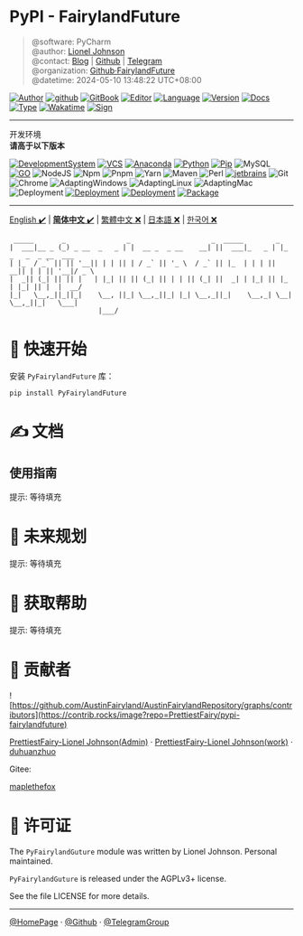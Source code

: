 # PyPI - FairylandFuture

> @software: PyCharm  
> @author: [Lionel Johnson](https://fairy.host)  
> @contact: [Blog](https://blog.fairy.host/) | [Github](https://github.com/PrettiestFairy) | [Telegram](https://t.me/FairylandFuture)  
> @organization: [Github·FairylandFuture](https://github.com/FairylandFuture)  
> @datetime: 2024-05-10 13:48:22 UTC+08:00

[![Author](https://img.shields.io/badge/Author-Lionel_Johnson-orange)](https://t.me/FairylandFuture) [![github](https://img.shields.io/badge/Github-PrettiestFairy-green)](https://github.com/PrettiestFairy) [![GitBook](https://img.shields.io/badge/Gitbook-Interesting_book-green)](https://interestingbooks.gitbook.io/) [![Editor](https://img.shields.io/badge/Editor-Jetbrains_PyCharm-yellow)](https://www.jetbrains.com/pycharm) [![Language](https://img.shields.io/badge/Language-Markdown-orange)](https://en.wikipedia.org/wiki/Markdown) [![Version](https://img.shields.io/badge/Version-Release-blue)]() [![Docs](https://img.shields.io/badge/Docs-Passing-brightgreen)]() [![Type](https://img.shields.io/badge/Type-Document-blue)]() [![Wakatime](https://wakatime.com/badge/user/fa851759-c657-4b1e-8bcb-3ec3a693a2cd.svg)](https://wakatime.com/@fa851759-c657-4b1e-8bcb-3ec3a693a2cd) [![Sign](https://img.shields.io/badge/%E7%AD%89%E6%88%91%E4%BB%A3%E7%A0%81%E7%BC%96%E6%88%90-%E5%A8%B6%E4%BD%A0%E4%B8%BA%E5%A6%BB%E5%8F%AF%E5%A5%BD-red)](https://fairy.host)

---

开发环境  
**请高于以下版本**

[![DevelopmentSystem](https://img.shields.io/badge/Development%20System-Win11%20Pro%20Workstations%2023H2%20Canary%20Channel-%230078D4?logo=windows11&logoColor=%230078D4)](https://www.microsoft.com/software-download/windows11) [![VCS](https://img.shields.io/badge/VCS-GitHub-%23181717?logo=github&logoColor=%23181717)](https://github.com/AustinFairyland) [![Anaconda](https://img.shields.io/badge/Anaconda-latest-%2344A833?logo=anaconda&logoColor=%2344A833)](https://www.anaconda.com/download#downloads) [![Python](https://img.shields.io/badge/Python-3.9.13-%233776AB?logo=python&logoColor=%233776AB)](https://www.python.org/downloads/release/python-3913/) [![Pip](https://img.shields.io/badge/PIP-23.2.1-%233775A9?logo=pypi&logoColor=%233775A9)](https://pypi.org/) ![MySQL](https://img.shields.io/badge/MySQL-8.0.33-%234479A1?logo=mysql&logoColor=%234479A1) [![GO](https://img.shields.io/badge/Go-1.20.6-%2300ADD8?logo=go&logoColor=%2300ADD8)](https://go.dev/dl/) ![NodeJS](https://img.shields.io/badge/Node-18.18.0-%23339933?logo=nodedotjs&logoColor=%23339933) ![Npm](https://img.shields.io/badge/Npm-10.1.0-%23CB3837?logo=npm&logoColor=%23CB3837) ![Pnpm](https://img.shields.io/badge/Pnpm-8.7.6-%23F69220?logo=pnpm&logoColor=%23F69220) ![Yarn](https://img.shields.io/badge/Yarn-1.22.19-%232C8EBB?logo=yarn&logoColor=%232C8EBB) ![Maven](https://img.shields.io/badge/Maven-3.9.1-%23C71A36?logo=apachemaven&logoColor=%23C71A36) ![Perl](https://img.shields.io/badge/Perl-8.3.0-%2339457E?logo=perl&logoColor=%2339457E) [![jetbrains](https://img.shields.io/badge/Jetbrains-2024-%2347f38a?logo=jetbrains&logoColor=%2347f38a)](https://www.jetbrains.com/) ![Git](https://img.shields.io/badge/Git-2.42.0-%23F05032?logo=git&logoColor=%23F05032) ![Chrome](https://img.shields.io/badge/Chrome-119_dev-%234285F4?logo=googlechrome&logoColor=%234285F4) ![AdaptingWindows](https://img.shields.io/badge/Adapting%20OS-Windows-%230078D4?logo=windows&logoColor=%230078D4) ![AdaptingLinux](https://img.shields.io/badge/Adapting%20OS-Linux-%23FCC624?logo=linux&logoColor=%23FCC624) ![AdaptingMac](https://img.shields.io/badge/Adapting%20OS-Mac-%23ffffff?logo=apple&logoColor=%23ffffff) ![Deployment](https://img.shields.io/badge/Deployment-Local-%2351BB7B?logo=local&logoColor=%2351BB7B) [![Deployment](https://img.shields.io/badge/Deployment-Docker-%232496ED?logo=docker&logoColor=%232496ED)](https://www.docker.com/) [![Deployment](https://img.shields.io/badge/Deployment-Kubernetes-%23326CE5?logo=kubernetes&logoColor=%23326CE5)](https://kubernetes.io/) [![Package](https://img.shields.io/badge/Package-requirements.txt-%2302A8EF?logo=packer&logoColor=%2302A8EF)](requirements.txt)

---

[English ✔️](../../README.md) | [**简体中文** ✔️](README-zh-CN.md) | [繁體中文 ❌]() | [日本語 ❌]() | [한국어 ❌]()

```text
 _____       _               _                    _  _____        _                      
|  ___|__ _ (_) _ __  _   _ | |  __ _  _ __    __| ||  ___|_   _ | |_  _   _  _ __  ___  
| |_  / _` || || '__|| | | || | / _` || '_ \  / _` || |_  | | | || __|| | | || '__|/ _ \ 
|  _|| (_| || || |   | |_| || || (_| || | | || (_| ||  _| | |_| || |_ | |_| || |  |  __/ 
|_|   \__,_||_||_|    \__, ||_| \__,_||_| |_| \__,_||_|    \__,_| \__| \__,_||_|   \___| 
                      |___/
```

# 🚀 快速开始

安装 `PyFairylandFuture` 库：

```shell
pip install PyFairylandFuture
```

# ✍ 文档

## 使用指南

提示: 等待填充

# 🎉 未来规划

提示: 等待填充

# 💚 获取帮助

提示: 等待填充

# 🧑 贡献者

![https://github.com/AustinFairyland/AustinFairylandRepository/graphs/contributors](https://contrib.rocks/image?repo=PrettiestFairy/pypi-fairylandfuture)

[PrettiestFairy-Lionel Johnson(Admin)](https://github.com/PrettiestFairy) · [PrettiestFairy-Lionel Johnson(work)](https://github.com/AustinEngineer) · [duhuanzhuo](https://github.com/duhuanzhuo)

Gitee:

[maplethefox](https://gitee.com/maplethefox)

# 📖 许可证

The `PyFairylandGuture` module was written by Lionel Johnson. Personal maintained.

`PyFairylandGuture` is released under the AGPLv3+ license.

See the file LICENSE for more details.

---

[@HomePage](https://fairy.host) · [@Github](https://github.com/PrettiestFairy) · [@TelegramGroup]()
